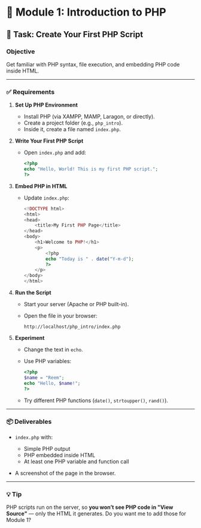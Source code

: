 # 🐘 Module 1: Introduction to PHP

## 🎯 Task: Create Your First PHP Script

### Objective

Get familiar with PHP syntax, file execution, and embedding PHP code inside HTML.

---

### ✅ Requirements

1. **Set Up PHP Environment**

   * Install PHP (via XAMPP, MAMP, Laragon, or directly).
   * Create a project folder (e.g., `php_intro`).
   * Inside it, create a file named `index.php`.

2. **Write Your First PHP Script**

   * Open `index.php` and add:

     ```php
     <?php
     echo "Hello, World! This is my first PHP script.";
     ?>
     ```

3. **Embed PHP in HTML**

   * Update `index.php`:

     ```php
     <!DOCTYPE html>
     <html>
     <head>
         <title>My First PHP Page</title>
     </head>
     <body>
         <h1>Welcome to PHP!</h1>
         <p>
             <?php
             echo "Today is " . date("Y-m-d");
             ?>
         </p>
     </body>
     </html>
     ```

4. **Run the Script**

   * Start your server (Apache or PHP built-in).
   * Open the file in your browser:

     ```
     http://localhost/php_intro/index.php
     ```

5. **Experiment**

   * Change the text in `echo`.
   * Use PHP variables:

     ```php
     <?php
     $name = "Reem";
     echo "Hello, $name!";
     ?>
     ```
   * Try different PHP functions (`date()`, `strtoupper()`, `rand()`).

---

### 📦 Deliverables

* `index.php` with:

  * Simple PHP output
  * PHP embedded inside HTML
  * At least one PHP variable and function call
* A screenshot of the page in the browser.

---

### 💡 Tip

PHP scripts run on the server, so **you won’t see PHP code in "View Source"** — only the HTML it generates.
Do you want me to add those for Module 1?

